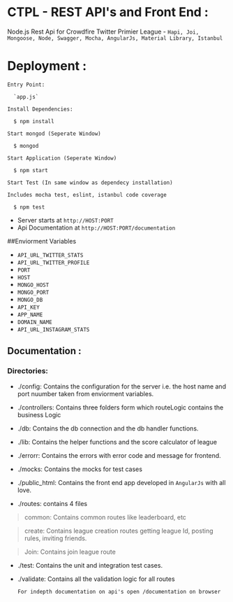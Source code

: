 # CTPL - REST API's and Front End :
  

  Node.js Rest Api for Crowdfire Twitter Primier League - `Hapi, Joi, Mongoose, Node, Swagger, Mocha, AngularJs, Material Library, Istanbul`

# Deployment :
  

    Entry Point:

      `app.js`

    Install Dependencies:

      $ npm install
    
    Start mongod (Seperate Window)

      $ mongod

    Start Application (Seperate Window)

      $ npm start

    Start Test (In same window as dependecy installation)

    Includes mocha test, eslint, istanbul code coverage

      $ npm test

  * Server starts at `http://HOST:PORT`
  * Api Documentation at `http://HOST:PORT/documentation`

  ##Enviorment Variables

  + `API_URL_TWITTER_STATS`
  + `API_URL_TWITTER_PROFILE`
  + `PORT`
  + `HOST`
  + `MONGO_HOST`
  + `MONGO_PORT`
  + `MONGO_DB`
  + `API_KEY`
  + `APP_NAME`
  + `DOMAIN_NAME`
  + `API_URL_INSTAGRAM_STATS`

  ## Documentation :

  ### Directories:

  + ./config: Contains the configuration for the server i.e. the host name and port nuumber taken from enviorment variables.

  + ./controllers: Contains three folders form which routeLogic contains the business Logic

  + ./db: Contains the db connection and the db handler functions.

  + ./lib: Contains the helper functions and the score calculator of league

  + ./errorr: Contains the errors with error code and message for frontend.

  + ./mocks: Contains the mocks for test cases

  + ./public_html: Contains the front end app developed in `AngularJs` with all love.

  + ./routes: contains 4 files

  > common: Contains common routes like leaderboard, etc

  > create: Contains league creation routes getting league Id, posting rules, inviting friends.

  > Join: Contains join league route

  + ./test: Contains the unit and integration test cases.

  + ./validate: Contains all the validation logic for all routes

    `For indepth documentation on api's open /documentation on browser`

